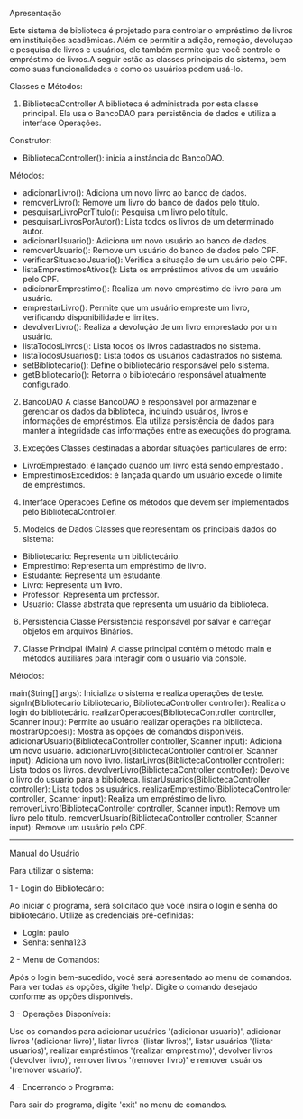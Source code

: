 Apresentação

Este sistema de biblioteca é projetado para controlar o empréstimo de livros em instituições acadêmicas. Além de permitir a adição, remoção, devoluçao e pesquisa de livros e usuários, ele também permite que você controle o empréstimo de livros.A seguir estão as classes principais do sistema, bem como suas funcionalidades e como os usuários podem usá-lo.

Classes e Métodos:

1. BibliotecaController
A biblioteca é administrada por esta classe principal. Ela usa o BancoDAO para persistência de dados e utiliza a interface Operações.

Construtor:

- BibliotecaController(): inicia a instância do BancoDAO.

Métodos:

- adicionarLivro(): Adiciona um novo livro ao banco de dados.
- removerLivro(): Remove um livro do banco de dados pelo título.
- pesquisarLivroPorTitulo(): Pesquisa um livro pelo título.
- pesquisarLivrosPorAutor(): Lista todos os livros de um determinado autor.
- adicionarUsuario(): Adiciona um novo usuário ao banco de dados.
- removerUsuario(): Remove um usuário do banco de dados pelo CPF.
- verificarSituacaoUsuario(): Verifica a situação de um usuário pelo CPF.
- listaEmprestimosAtivos(): Lista os empréstimos ativos de um usuário pelo CPF.
- adicionarEmprestimo(): Realiza um novo empréstimo de livro para um usuário.
- emprestarLivro(): Permite que um usuário empreste um livro, verificando disponibilidade e limites.
- devolverLivro(): Realiza a devolução de um livro emprestado por um usuário.
- listaTodosLivros(): Lista todos os livros cadastrados no sistema.
- listaTodosUsuarios(): Lista todos os usuários cadastrados no sistema.
- setBibliotecario(): Define o bibliotecário responsável pelo sistema.
- getBibliotecario(): Retorna o bibliotecário responsável atualmente configurado.

2. BancoDAO
A classe BancoDAO é responsável por armazenar e gerenciar os dados da biblioteca, incluindo usuários, livros e informações de empréstimos. Ela utiliza persistência de dados para manter a integridade das informações entre as execuções do programa.

3. Exceções
Classes destinadas a abordar situações particulares de erro:

- LivroEmprestado: é lançado quando um livro está sendo emprestado .
- EmprestimosExcedidos: é lançada quando um usuário excede o limite de empréstimos.

4. Interface Operacoes
Define os métodos que devem ser implementados pelo BibliotecaController.

5. Modelos de Dados
Classes que representam os principais dados do sistema:

- Bibliotecario: Representa um bibliotecário.
- Emprestimo: Representa um empréstimo de livro.
- Estudante: Representa um estudante.
- Livro: Representa um livro.
- Professor: Representa um professor.
- Usuario: Classe abstrata que representa um usuário da biblioteca.

6. Persistência
Classe Persistencia responsável por salvar e carregar objetos em arquivos Binários.

7. Classe Principal (Main)
A classe principal contém o método main e métodos auxiliares para interagir com o usuário via console.

Métodos:

main(String[] args): Inicializa o sistema e realiza operações de teste.
signIn(Bibliotecario bibliotecario, BibliotecaController controller): Realiza o login do bibliotecário.
realizarOperacoes(BibliotecaController controller, Scanner input): Permite ao usuário realizar operações na biblioteca.
mostrarOpcoes(): Mostra as opções de comandos disponíveis.
adicionarUsuario(BibliotecaController controller, Scanner input): Adiciona um novo usuário.
adicionarLivro(BibliotecaController controller, Scanner input): Adiciona um novo livro.
listarLivros(BibliotecaController controller): Lista todos os livros.
devolverLivro(BibliotecaController controller): Devolve o livro do usuario para a biblioteca.
listarUsuarios(BibliotecaController controller): Lista todos os usuários.
realizarEmprestimo(BibliotecaController controller, Scanner input): Realiza um empréstimo de livro.
removerLivro(BibliotecaController controller, Scanner input): Remove um livro pelo título.
removerUsuario(BibliotecaController controller, Scanner input): Remove um usuário pelo CPF.

------------------------------------------------------------------------------------------------------------------------------------------

Manual do Usuário

Para utilizar o sistema:

1 - Login do Bibliotecário:

Ao iniciar o programa, será solicitado que você insira o login e senha do bibliotecário. Utilize as credenciais pré-definidas:
- Login: paulo
- Senha: senha123

2 - Menu de Comandos:

Após o login bem-sucedido, você será apresentado ao menu de comandos.
Para ver todas as opções, digite 'help'. Digite o comando desejado conforme as opções disponíveis.

3 - Operações Disponíveis:

Use os comandos para adicionar usuários '(adicionar usuario)', adicionar livros '(adicionar livro)', listar livros '(listar livros)', listar usuários '(listar usuarios)', realizar empréstimos '(realizar emprestimo)', devolver livros ('devolver livro)', remover livros '(remover livro)' e remover usuários '(remover usuario)'.

4 - Encerrando o Programa:

Para sair do programa, digite 'exit' no menu de comandos.
